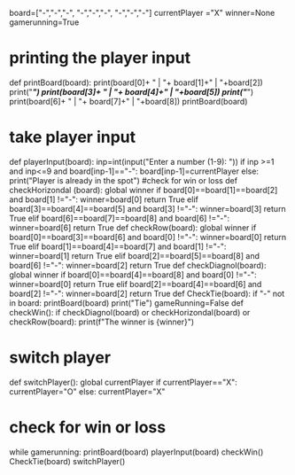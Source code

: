 

board=["-","-","-",
       "-","-","-",
       "-","-","-"]
currentPlayer ="X"
winner=None
gamerunning=True
# printing the player input
def printBoard(board):
    print(board[0]+ "  | "+ board[1]+"  |  "+board[2])
    print("___________")
    print(board[3]+ "  | "+ board[4]+"  |  "+board[5])
    print("___________")
    print(board[6]+ "  | "+ board[7]+"  |  "+board[8])
printBoard(board)
# take player input
def playerInput(board):
  inp=int(input("Enter a number (1-9): "))
  if inp >=1 and inp<=9 and board[inp-1]=="-":
    board[inp-1]=currentPlayer
  else:
    print("Player is already in the spot")
#check for win or loss
def checkHorizondal (board):
  global winner
  if board[0]==board[1]==board[2] and board[1] !="-":
    winner=board[0]
    return True 
  elif board[3]==board[4]==board[5] and board[3] !="-":
    winner=board[3]
    return True
  elif board[6]==board[7]==board[8] and board[6] !="-":
    winner=board[6]
    return True
def checkRow(board):
    global winner
    if board[0]==board[3]==board[6] and board[0] !="-":
      winner=board[0]
      return True 
    elif board[1]==board[4]==board[7] and board[1] !="-":
      winner=board[1]
      return True
    elif board[2]==board[5]==board[8] and board[6] !="-":
      winner=board[2]
      return True
def checkDiagnol(board):
  global winner 
  if board[0]==board[4]==board[8] and board[0] !="-":
    winner=board[0]
    return True
  elif board[2]==board[4]==board[6] and board[2] !="-":
    winner=board[2]
    return True
def CheckTie(board):
  if "-" not in board:
    printBoard(board)
    print("Tie")
    gameRunning=False
def checkWin():
  if checkDiagnol(board) or checkHorizondal(board) or checkRow(board):
    print(f"The winner is {winner}")
# switch player 
def switchPlayer():
  global currentPlayer
  if currentPlayer=="X":
    currentPlayer="O"
  else:
    currentPlayer="X"
# check for win or loss
while gamerunning:
  printBoard(board)
  playerInput(board)
  checkWin()
  CheckTie(board)
  switchPlayer()


